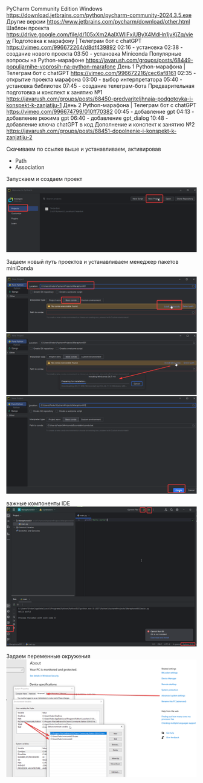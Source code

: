 PyCharm Community Edition Windows
https://download.jetbrains.com/python/pycharm-community-2024.3.5.exe
Другие версии 
https://www.jetbrains.com/pycharm/download/other.html
Шаблон проекта
https://drive.google.com/file/d/105xXm2AalXWllFxiUByX4MdHn1jvKjZq/view
Подготовка к марафону | Телеграм бот с chatGPT
https://vimeo.com/996672264/d8df439892
02:16 - установка
02:38 - создание нового проекта
03:50 - установка Miniconda
Популярные вопросы на Python-марафоне
https://javarush.com/groups/posts/68449-populjarnihe-voprosih-na-python-marafone
День 1 Python-марафона | Телеграм бот с chatGPT
https://vimeo.com/996672216/cec6af8161
02:35 - открытие проекта марафона
03:00 - выбор интерпретатора
05:40 - установка библиотек
07:45 - создание телеграм-бота
Предварительная подготовка и конспект к занятию №1
https://javarush.com/groups/posts/68450-predvariteljhnaja-podgotovka-i-konspekt-k-zanjatiju-1
День 2 Python-марафона | Телеграм бот с chatGPT
https://vimeo.com/996674799/010ff70382
00:45 - добавление gpt
04:13 - добавление режима gpt
06:40 - добавление gpt_dialog
10:48 - добавление ключа chatGPT  в код
Дополнение и конспект к занятию №2
https://javarush.com/groups/posts/68451-dopolnenie-i-konspekt-k-zanjatiju-2

Скачиваем по ссылке выше и устанавливаем, активировав 
- Path
- Association

Запускаем и создаем проект

![](../_picturres/image_20250325172747.png)

Задаем новый путь проектов и устанавливаем менеджер пакетов miniConda

![](../_picturres/image_20250325173342.png)
![](../_picturres/image_20250325173426.png)
![](../_picturres/image_20250325173549.png)

важные компоненты IDE
![](../_picturres/image_20250325175318.png)

Задаем переменные окружения
![](../_picturres/image_20250325185204.png)
